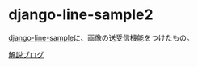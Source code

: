 # django-line-sample2
[django-line-sample](https://github.com/naritotakizawa/django-line-sample2)に、画像の送受信機能をつけたもの。


[解説ブログ](https://narito.ninja/blog/detail/154/)
